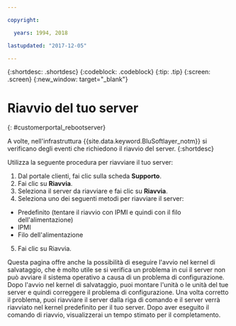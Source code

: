 ```yaml
---

copyright:

  years: 1994, 2018

lastupdated: "2017-12-05"

---
```


{:shortdesc: .shortdesc}
{:codeblock: .codeblock}
{:tip: .tip}
{:screen: .screen}
{:new_window: target="_blank"}

# Riavvio del tuo server
{: #customerportal_rebootserver}

A volte, nell'infrastruttura {{site.data.keyword.BluSoftlayer_notm}} si verificano degli eventi che richiedono il riavvio del server.
{:shortdesc}

Utilizza la seguente procedura per riavviare il tuo server:
1. Dal portale clienti, fai clic sulla scheda **Supporto**.
2. Fai clic su **Riavvia**.
3. Seleziona il server da riavviare e fai clic su **Riavvia**.
4. Seleziona uno dei seguenti metodi per riavviare il server:
  * Predefinito (tentare il riavvio con IPMI e quindi con il filo dell'alimentazione)
  * IPMI
  * Filo dell'alimentazione
5. Fai clic su Riavvia.

Questa pagina offre anche la possibilità di eseguire l'avvio nel kernel di salvataggio, che è molto utile se si verifica un problema in cui il server non può avviare il sistema operativo a causa di un problema di configurazione. Dopo l'avvio nel kernel di salvataggio, puoi montare l'unità o le unità del tue server e quindi correggere il problema di configurazione. Una volta corretto il problema, puoi riavviare il server dalla riga di comando e il server verrà riavviato nel kernel predefinito per il tuo server. Dopo aver eseguito il comando di riavvio, visualizzerai un tempo stimato per il completamento.

